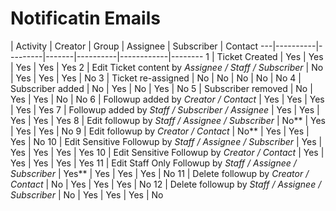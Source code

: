 # Notificatin Emails

   | Activity | Creator | Group | Assignee | Subscriber | Contact
---|----------|---------|-------|----------|------------|--------
 1 | Ticket Created | Yes | Yes | Yes | Yes | Yes
 2 | Edit Ticket content by *Assignee / Staff / Subscriber* | No | Yes | Yes | Yes | No
 3 | Ticket re-assigned  | No | No | No | No | No
 4 | Subscriber added | No | Yes | No | Yes | No
 5 | Subscriber removed | No | Yes | Yes | No | No
 6 | Followup added by *Creator / Contact* | Yes | Yes | Yes | Yes | Yes
 7 | Followup added by *Staff / Subscriber / Assignee* | Yes | Yes | Yes | Yes | Yes
 8 | Edit followup by *Staff / Assignee / Subscriber* | No** | Yes | Yes | Yes | No
 9 | Edit followup by *Creator / Contact* | No** | Yes | Yes | Yes | No
10 | Edit Sensitive Followup by *Staff / Assignee / Subscriber* | Yes | Yes | Yes | Yes | Yes
10 | Edit Sensitive Followup by *Creator / Contact* | Yes | Yes | Yes | Yes | Yes
11 | Edit Staff Only Followup by *Staff / Assignee / Subscriber* | Yes** | Yes | Yes | Yes | No
11 | Delete followup by *Creator / Contact* | No | Yes | Yes | Yes | No
12 | Delete followup by *Staff / Assignee / Subscriber* | No | Yes | Yes | Yes | No
